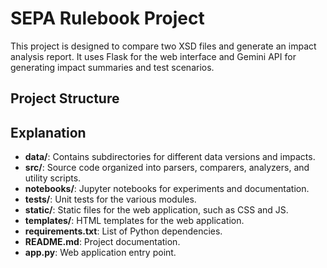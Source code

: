 # SEPA Rulebook Project

This project is designed to compare two XSD files and generate an impact analysis report. It uses Flask for the web interface and Gemini API  for generating impact summaries and test scenarios.

## Project Structure

## Explanation

- **data/**: Contains subdirectories for different data versions and impacts.
- **src/**: Source code organized into parsers, comparers, analyzers, and utility scripts.
- **notebooks/**: Jupyter notebooks for experiments and documentation.
- **tests/**: Unit tests for the various modules.
- **static/**: Static files for the web application, such as CSS and JS.
- **templates/**: HTML templates for the web application.
- **requirements.txt**: List of Python dependencies.
- **README.md**: Project documentation.
- **app.py**: Web application entry point.
